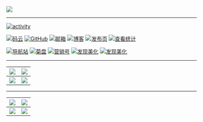 <img src="https://gitee.com/ifwlzs/img/raw/master/img/IMG_20170624_001814.jpg">

---


[![activity](https://activity-graph.herokuapp.com/graph?username=ifwlzs&theme=react-dark)](#)

 [![码云](https://img.shields.io/badge/码云-ifwlzs-46954A)](https://gitee.com/ifwlzs)
 [![GitHub](https://img.shields.io/badge/GitHub-ifwlzs-46954A)](https://github.com/ifwlzs)
 [![邮箱](https://img.shields.io/badge/邮箱-93xo.ox39@gmail.com-1E756F)](mailto:93xo.ox39@gmail.com)
 [![博客](https://img.shields.io/badge/博客-菊博-0AA687)](https://ifwlzs.github.io)
 [![发布页](https://img.shields.io/badge/发布页-菊汇-0AA687)](https://ifwlzs.github.io/show-ss-ak)
 [![查看统计](https://komarev.com/ghpvc/?username=ifwlzs)](https://github.com/ifwlzs)
 
 [![导航站](https://img.shields.io/badge/导航-菊搜-0AA687)](https://ifwlzs.github.io/ss)
 [![菊盘](https://img.shields.io/badge/网盘-菊盘-0AA687)](https://ifwlzs.github.io/toPan)
 [![营销号](https://img.shields.io/badge/工具-营销号文章生成-488FB3)](https://ifwlzs.github.io/createYXHcopy)
 [![发现美化](https://img.shields.io/badge/工具-[阅读]APP美化发现-488FB3)](https://oli-fa.github.io/YueDuBackup/tool)
 [![发现美化](https://img.shields.io/badge/工具-[阅读]APP批量美化发现-488FB3)](https://oli-fa.github.io/YueDuBackup/tool1)


---

|[![](https://github-readme-stats.vercel.app/api?username=ifwlzs&&show_icons=true&theme=gotham)](#)|[![](https://github-readme-stats.vercel.app/api/top-langs/?username=ifwlzs&layout=compact&theme=gotham&langs_count=20)](#)|
|:-:|:-:|
|[![](http://github-readme-streak-stats.herokuapp.com?user=ifwlzs&theme=gotham)](#)|[![](https://count.getloli.com/get/@ifwlzs?theme=rule34)](#)|

---

|[![](https://github-readme-stats.vercel.app/api/pin/?username=oli-fa&repo=YueDuBackup&theme=gotham&show_icons=true&show_owner=true)](https://github.com/oli-fa/YueDuBackup)|[![](https://github-readme-stats.vercel.app/api/pin/?username=ifwlzs&repo=myScript&theme=gotham&show_icons=true&show_owner=true)](https://github.com/ifwlzs/myScript)|
|:-:|:-:|
|[![](https://github-readme-stats.vercel.app/api/pin/?username=ifwlzs&repo=library_servlet&theme=gotham&show_icons=true&show_owner=true)](https://github.com/ifwlzs/library_servlet)|[![](https://github-readme-stats.vercel.app/api/pin/?username=ifwlzs&repo=library_springboot&theme=gotham&show_icons=true&show_owner=true)](https://github.com/ifwlzs/library_springboot)|





